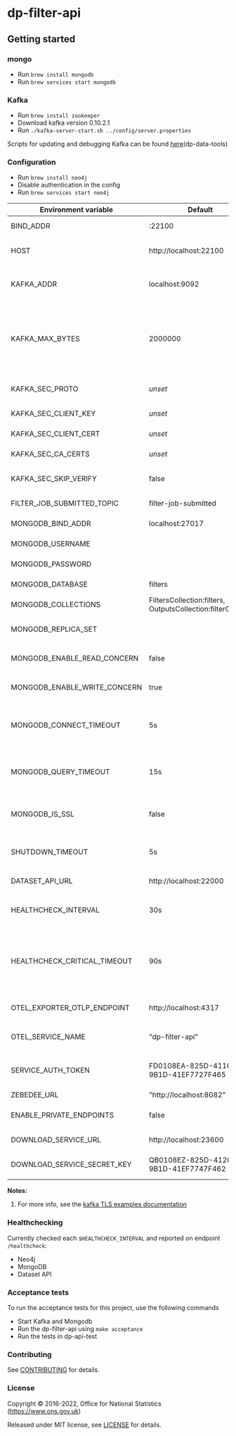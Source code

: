 # dp-filter-api

## Getting started

### mongo

* Run `brew install mongodb`
* Run `brew services start mongodb`

### Kafka

* Run `brew install zookeeper`
* Download kafka version 0.10.2.1
* Run `./kafka-server-start.sh ../config/server.properties`

Scripts for updating and debugging Kafka can be found [here](https://github.com/ONSdigital/dp-data-tools)(dp-data-tools)

### Configuration

* Run `brew install neo4j`
* Disable authentication in the config
* Run `brew services start neo4j`

| Environment variable         | Default                                                      | Description                                                                                                      |
| ---------------------------- |--------------------------------------------------------------|------------------------------------------------------------------------------------------------------------------|
| BIND_ADDR                    | :22100                                                       | The host and port to bind to                                                                                     |
| HOST                         | http://localhost:22100                                       | The host name used to build URLs                                                                                 |
| KAFKA_ADDR                   | localhost:9092                                               | The kafka broker addresses (can be comma separated)                                                              |
| KAFKA_MAX_BYTES              | 2000000                                                      | The maximum permitted size of a message. Should be set equal to or smaller than the broker's `message.max.bytes` |
| KAFKA_SEC_PROTO              | _unset_                                                      | if set to `TLS`, kafka connections will use TLS [1]                                                              |
| KAFKA_SEC_CLIENT_KEY         | _unset_                                                      | PEM for the client key [1]                                                                                       |
| KAFKA_SEC_CLIENT_CERT        | _unset_                                                      | PEM for the client certificate [1]                                                                               |
| KAFKA_SEC_CA_CERTS           | _unset_                                                      | CA cert chain for the server cert [1]                                                                            |
| KAFKA_SEC_SKIP_VERIFY        | false                                                        | ignores server certificate issues if `true` [1]                                                                  |
| FILTER_JOB_SUBMITTED_TOPIC   | filter-job-submitted                                         | The kafka topic to write messages to                                                                             |
| MONGODB_BIND_ADDR            | localhost:27017                                              | The MongoDB bind address                                                                                         |
| MONGODB_USERNAME             |                                                              | The MongoDB Username                                                                                             |
| MONGODB_PASSWORD             |                                                              | The MongoDB Password                                                                                             |
| MONGODB_DATABASE             | filters                                                      | The MongoDB database                                                                                             |
| MONGODB_COLLECTIONS          | FiltersCollection:filters, OutputsCollection:filterOutputs   | The MongoDB collections                                                                                          |
| MONGODB_REPLICA_SET          |                                                              | The name of the MongoDB replica set                                                                              |
| MONGODB_ENABLE_READ_CONCERN  | false                                                        | Switch to use (or not) majority read concern                                                                     |
| MONGODB_ENABLE_WRITE_CONCERN | true                                                         | Switch to use (or not) majority write concern                                                                    |
| MONGODB_CONNECT_TIMEOUT      | 5s                                                           | The timeout when connecting to MongoDB (`time.Duration` format)                                                  |
| MONGODB_QUERY_TIMEOUT        | 15s                                                          | The timeout for querying MongoDB (`time.Duration` format)                                                        |
| MONGODB_IS_SSL               | false                                                        | Switch to use (or not) TLS when connecting to mongodb                                                            |
| SHUTDOWN_TIMEOUT             | 5s                                                           | The graceful shutdown timeout (`time.Duration` format)                                                           |
| DATASET_API_URL              | http://localhost:22000                                       | The URL of the Dataset API                                                                                       |
| HEALTHCHECK_INTERVAL         | 30s                                                          | Time between self-healthchecks (`time.Duration` format)                                                          |
| HEALTHCHECK_CRITICAL_TIMEOUT | 90s                                                          | The time taken for the health changes from warning state to critical due to subsystem check failures             |
| OTEL_EXPORTER_OTLP_ENDPOINT  | http://localhost:4317                                        | URL for OpenTelemetry endpoint                                                                                   |
| OTEL_SERVICE_NAME            | "dp-filter-api"                                              | Service name to report to telemetry tools                                                                        |
| SERVICE_AUTH_TOKEN           | FD0108EA-825D-411C-9B1D-41EF7727F465                         | The token used to identify this service when authenticating                                                      |
| ZEBEDEE_URL                  | "http://localhost:8082"                                      | Zebedee URL                                                                                                      |
| ENABLE_PRIVATE_ENDPOINTS     | false                                                        | true if private endpoints should be enabled                                                                      |
| DOWNLOAD_SERVICE_URL         | http://localhost:23600                                       | The URL of the download service                                                                                  |
| DOWNLOAD_SERVICE_SECRET_KEY  | QB0108EZ-825D-412C-9B1D-41EF7747F462                         | The service token for the download service                                                                       |

**Notes:**

1. For more info, see the [kafka TLS examples documentation](https://github.com/ONSdigital/dp-kafka/tree/main/examples#tls)

### Healthchecking

Currently checked each `$HEALTHCHECK_INTERVAL` and reported on endpoint `/healthcheck`:

* Neo4j
* MongoDB
* Dataset API

### Acceptance tests

To run the acceptance tests for this project, use the following commands

* Start Kafka and Mongodb
* Run the dp-filter-api using `make acceptance`
* Run the tests in dp-api-test

### Contributing

See [CONTRIBUTING](CONTRIBUTING.md) for details.

### License

Copyright © 2016-2022, Office for National Statistics (https://www.ons.gov.uk)

Released under MIT license, see [LICENSE](LICENSE.md) for details.
